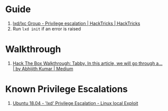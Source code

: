 
# Guide

1. [lxd/lxc Group - Privilege escalation | HackTricks | HackTricks](https://book.hacktricks.xyz/linux-unix/privilege-escalation/interesting-groups-linux-pe/lxd-privilege-escalation)
2. Run `lxd init` if an error is raised 

# Walkthrough

1. [Hack The Box Walkthrough: Tabby. In this article, we will go through a… | by Abhijith Kumar | Medium](https://abhijithkumar2000.medium.com/hack-the-box-walkthrough-tabby-9bbc9b273366)

# Known Privilege Escalations

1. [Ubuntu 18.04 - 'lxd' Privilege Escalation - Linux local Exploit](https://www.exploit-db.com/exploits/46978)

